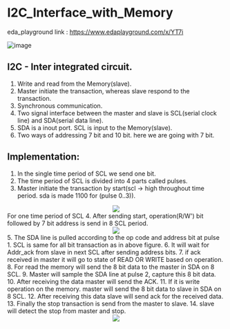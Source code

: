 # I2C_Interface_with_Memory
eda_playground link : https://www.edaplayground.com/x/YT7i  

![image](https://github.com/user-attachments/assets/a35e42cd-21b2-4672-a1cc-074f8f0e55e6)  

## <inc>I2C - Inter integrated circuit.</inc>   
1. Write and read from the Memory(slave).  
2. Master initiate the transaction, whereas slave respond to the transaction.  
3. Synchronous communication.  
4. Two signal interface between the master and slave is SCL(serial clock line) and SDA(serial data line).  
5. SDA is a inout port. SCL is input to the Memory(slave).
6. Two ways of addressing 7 bit and 10 bit. here we are going with 7 bit.  

## Implementation:  
1. In the single time period of SCL we send one bit.
2. The time period of SCL is divided into 4 parts called pulses.
3. Master initiate the transaction by start(scl -> high throughout time period. sda is made 1100 for (pulse 0..3)).
<div align="center">
<image src = "https://github.com/user-attachments/assets/aa4e02d6-464e-432e-a8a1-b96c4d46265d">  
</div>  
  For one time period of SCL     
4. After sending start, operation(R/W') bit followed by 7 bit address is send in 8 SCL period.   
<div align="center">
<image src = "https://github.com/user-attachments/assets/b0ebc840-5f4d-4039-a8b2-513ca6115127">  
</div>    
5. The SDA line is pulled according to the op code and address bit at pulse 1. SCL is same for all bit transaction as in above figure.   
6. It will wait for Addr_ack from slave in next SCL after sending address bits.    
7. if ack received in master it will go to state of READ OR WRITE based on operation.     
8. For read the memory will send the 8 bit data to the master in SDA on 8 SCL.     
9. Master will sample the SDA line at pulse 2, capture this 8 bit data.        
10. After receiving the data master will send the ACK.     
11. If it is write operation on the memory. master will send the 8 bit data to slave in SDA on 8 SCL.  
12. After receiving this data slave will send ack for the received data.  
13. Finally the stop transaction is send from the master to slave.  
14. slave will detect the stop from master and stop.  
<div align="center">  
<image src = "https://github.com/user-attachments/assets/efd58c9b-6a16-4d93-8576-e069aaf6098c">  
</div>




